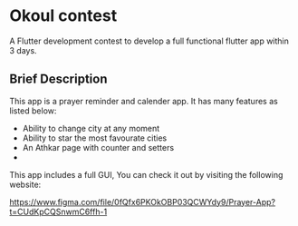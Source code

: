# Okoul contest

A Flutter development contest to develop a full functional flutter app within 3 days. 


## Brief Description

This app is a prayer reminder and calender app.
It has many features as listed below:

- Ability to change city at any moment
- Ability to star the most favourate cities
- An Athkar page with counter and setters
- 

This app includes a full GUI, You can check it out by visiting the following website:

https://www.figma.com/file/0fQfx6PKOkOBP03QCWYdy9/Prayer-App?t=CUdKpCQSnwmC6ffh-1
